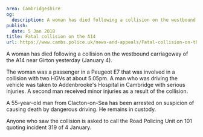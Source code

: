 ```yaml
area: Cambridgeshire
og:
  description: A woman has died following a collision on the westbound carriageway of the A14 near Girton yesterday (January 4).
publish:
  date: 5 Jan 2018
title: Fatal collision on the A14
url: https://www.cambs.police.uk/news-and-appeals/Fatal-collision-on-the-A14
```

A woman has died following a collision on the westbound carriageway of the A14 near Girton yesterday (January 4).

The woman was a passenger in a Peugeot E7 that was involved in a collision with two HGVs at about 5.05pm. A man who was driving the vehicle was taken to Addenbrooke's Hospital in Cambridge with serious injuries. A second man received minor injuries as a result of the collision.

 A 55-year-old man from Clacton-on-Sea has been arrested on suspicion of causing death by dangerous driving. He remains in custody.

Anyone who saw the collision is asked to call the Road Policing Unit on 101 quoting incident 319 of 4 January.

